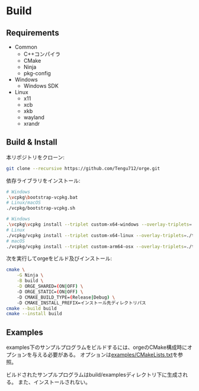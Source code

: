 # Build

## Requirements

- Common
  - C++コンパイラ
  - CMake
  - Ninja
  - pkg-config
- Windows
  - Windows SDK
- Linux
  - x11
  - xcb
  - xkb
  - wayland
  - xrandr

## Build & Install

本リポジトリをクローン:

```sh
git clone --recursive https://github.com/Tengu712/orge.git
```

依存ライブラリをインストール:

```sh
# Windows
.\vcpkg\bootstrap-vcpkg.bat
# Linux/macOS
./vcpkg/bootstrap-vcpkg.sh

# Windows
.\vcpkg\vcpkg install --triplet custom-x64-windows --overlay-triplets=.\triplets
# Linux
./vcpkg/vcpkg install --triplet custom-x64-linux --overlay-triplets=./triplets
# macOS
./vcpkg/vcpkg install --triplet custom-arm64-osx --overlay-triplets=./triplets
```

次を実行してorgeをビルド及びインストール:

```sh
cmake \
	-G Ninja \
	-B build \
	-D ORGE_SHARED=(ON|OFF) \
	-D ORGE_STATIC=(ON|OFF) \
	-D CMAKE_BUILD_TYPE=(Release|Debug) \
	-D CMAKE_INSTALL_PREFIX=インストール先ディレクトリパス
cmake --build build
cmake --install build
```

## Examples

examples下のサンプルプログラムをビルドするには、orgeのCMake構成時にオプションを与える必要がある。
オプションは[examples/CMakeLists.txt](../examples/CMakeLists.txt)を参照。

ビルドされたサンプルプログラムはbuild/examplesディレクトリ下に生成される。
また、インストールされない。

